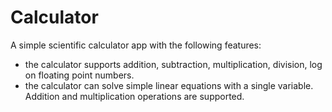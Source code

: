 Calculator
==========
A simple scientific calculator app with the following features:
- the calculator supports addition, subtraction, multiplication, division, log on floating point numbers.
- the calculator can solve simple linear equations with a single variable. Addition and multiplication operations are supported.
